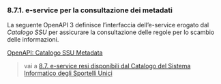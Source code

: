### 8.7.1. e-service per la consultazione dei metadati

La seguente OpenAPI 3 definisce l’interfaccia dell’e-service erogato dal *Catalogo SSU* per assicurare la consultazione delle regole per lo scambio delle informazioni.

[OpenAPI: Catalogo SSU Metadata](../../../openAPI/catalogo-ssu_meta.yaml)

> vai a [8.7. e-service resi disponibili dal Catalogo del Sistema Informatico degli Sportelli Unici](08_07.md)
